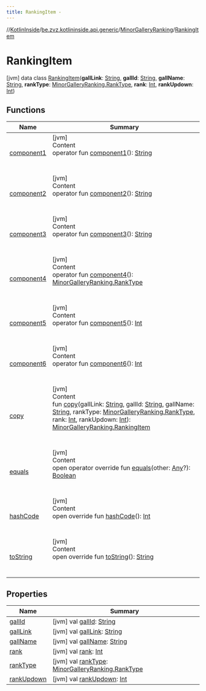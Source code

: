 ```yaml
---
title: RankingItem -
---
```

//[KotlinInside](../../../index.md)/[be.zvz.kotlininside.api.generic](../../index.md)/[MinorGalleryRanking](../index.md)/[RankingItem](index.md)



# RankingItem  
 [jvm] data class [RankingItem](index.md)(**gallLink**: [String](https://kotlinlang.org/api/latest/jvm/stdlib/kotlin/-string/index.html), **gallId**: [String](https://kotlinlang.org/api/latest/jvm/stdlib/kotlin/-string/index.html), **gallName**: [String](https://kotlinlang.org/api/latest/jvm/stdlib/kotlin/-string/index.html), **rankType**: [MinorGalleryRanking.RankType](../-rank-type/index.md), **rank**: [Int](https://kotlinlang.org/api/latest/jvm/stdlib/kotlin/-int/index.html), **rankUpdown**: [Int](https://kotlinlang.org/api/latest/jvm/stdlib/kotlin/-int/index.html))   


## Functions  
  
|  Name|  Summary| 
|---|---|
| <a name="be.zvz.kotlininside.api.generic/MinorGalleryRanking.RankingItem/component1/#/PointingToDeclaration/"></a>[component1](component1.md)| <a name="be.zvz.kotlininside.api.generic/MinorGalleryRanking.RankingItem/component1/#/PointingToDeclaration/"></a>[jvm]  <br>Content  <br>operator fun [component1](component1.md)(): [String](https://kotlinlang.org/api/latest/jvm/stdlib/kotlin/-string/index.html)  <br><br><br>
| <a name="be.zvz.kotlininside.api.generic/MinorGalleryRanking.RankingItem/component2/#/PointingToDeclaration/"></a>[component2](component2.md)| <a name="be.zvz.kotlininside.api.generic/MinorGalleryRanking.RankingItem/component2/#/PointingToDeclaration/"></a>[jvm]  <br>Content  <br>operator fun [component2](component2.md)(): [String](https://kotlinlang.org/api/latest/jvm/stdlib/kotlin/-string/index.html)  <br><br><br>
| <a name="be.zvz.kotlininside.api.generic/MinorGalleryRanking.RankingItem/component3/#/PointingToDeclaration/"></a>[component3](component3.md)| <a name="be.zvz.kotlininside.api.generic/MinorGalleryRanking.RankingItem/component3/#/PointingToDeclaration/"></a>[jvm]  <br>Content  <br>operator fun [component3](component3.md)(): [String](https://kotlinlang.org/api/latest/jvm/stdlib/kotlin/-string/index.html)  <br><br><br>
| <a name="be.zvz.kotlininside.api.generic/MinorGalleryRanking.RankingItem/component4/#/PointingToDeclaration/"></a>[component4](component4.md)| <a name="be.zvz.kotlininside.api.generic/MinorGalleryRanking.RankingItem/component4/#/PointingToDeclaration/"></a>[jvm]  <br>Content  <br>operator fun [component4](component4.md)(): [MinorGalleryRanking.RankType](../-rank-type/index.md)  <br><br><br>
| <a name="be.zvz.kotlininside.api.generic/MinorGalleryRanking.RankingItem/component5/#/PointingToDeclaration/"></a>[component5](component5.md)| <a name="be.zvz.kotlininside.api.generic/MinorGalleryRanking.RankingItem/component5/#/PointingToDeclaration/"></a>[jvm]  <br>Content  <br>operator fun [component5](component5.md)(): [Int](https://kotlinlang.org/api/latest/jvm/stdlib/kotlin/-int/index.html)  <br><br><br>
| <a name="be.zvz.kotlininside.api.generic/MinorGalleryRanking.RankingItem/component6/#/PointingToDeclaration/"></a>[component6](component6.md)| <a name="be.zvz.kotlininside.api.generic/MinorGalleryRanking.RankingItem/component6/#/PointingToDeclaration/"></a>[jvm]  <br>Content  <br>operator fun [component6](component6.md)(): [Int](https://kotlinlang.org/api/latest/jvm/stdlib/kotlin/-int/index.html)  <br><br><br>
| <a name="be.zvz.kotlininside.api.generic/MinorGalleryRanking.RankingItem/copy/#kotlin.String#kotlin.String#kotlin.String#be.zvz.kotlininside.api.generic.MinorGalleryRanking.RankType#kotlin.Int#kotlin.Int/PointingToDeclaration/"></a>[copy](copy.md)| <a name="be.zvz.kotlininside.api.generic/MinorGalleryRanking.RankingItem/copy/#kotlin.String#kotlin.String#kotlin.String#be.zvz.kotlininside.api.generic.MinorGalleryRanking.RankType#kotlin.Int#kotlin.Int/PointingToDeclaration/"></a>[jvm]  <br>Content  <br>fun [copy](copy.md)(gallLink: [String](https://kotlinlang.org/api/latest/jvm/stdlib/kotlin/-string/index.html), gallId: [String](https://kotlinlang.org/api/latest/jvm/stdlib/kotlin/-string/index.html), gallName: [String](https://kotlinlang.org/api/latest/jvm/stdlib/kotlin/-string/index.html), rankType: [MinorGalleryRanking.RankType](../-rank-type/index.md), rank: [Int](https://kotlinlang.org/api/latest/jvm/stdlib/kotlin/-int/index.html), rankUpdown: [Int](https://kotlinlang.org/api/latest/jvm/stdlib/kotlin/-int/index.html)): [MinorGalleryRanking.RankingItem](index.md)  <br><br><br>
| <a name="kotlin/Any/equals/#kotlin.Any?/PointingToDeclaration/"></a>[equals](../../../be.zvz.kotlininside.utils/-string-util/-companion/index.md#%5Bkotlin%2FAny%2Fequals%2F%23kotlin.Any%3F%2FPointingToDeclaration%2F%5D%2FFunctions%2F49489957)| <a name="kotlin/Any/equals/#kotlin.Any?/PointingToDeclaration/"></a>[jvm]  <br>Content  <br>open operator override fun [equals](../../../be.zvz.kotlininside.utils/-string-util/-companion/index.md#%5Bkotlin%2FAny%2Fequals%2F%23kotlin.Any%3F%2FPointingToDeclaration%2F%5D%2FFunctions%2F49489957)(other: [Any](https://kotlinlang.org/api/latest/jvm/stdlib/kotlin/-any/index.html)?): [Boolean](https://kotlinlang.org/api/latest/jvm/stdlib/kotlin/-boolean/index.html)  <br><br><br>
| <a name="kotlin/Any/hashCode/#/PointingToDeclaration/"></a>[hashCode](../../../be.zvz.kotlininside.utils/-string-util/-companion/index.md#%5Bkotlin%2FAny%2FhashCode%2F%23%2FPointingToDeclaration%2F%5D%2FFunctions%2F49489957)| <a name="kotlin/Any/hashCode/#/PointingToDeclaration/"></a>[jvm]  <br>Content  <br>open override fun [hashCode](../../../be.zvz.kotlininside.utils/-string-util/-companion/index.md#%5Bkotlin%2FAny%2FhashCode%2F%23%2FPointingToDeclaration%2F%5D%2FFunctions%2F49489957)(): [Int](https://kotlinlang.org/api/latest/jvm/stdlib/kotlin/-int/index.html)  <br><br><br>
| <a name="kotlin/Any/toString/#/PointingToDeclaration/"></a>[toString](../../../be.zvz.kotlininside.utils/-string-util/-companion/index.md#%5Bkotlin%2FAny%2FtoString%2F%23%2FPointingToDeclaration%2F%5D%2FFunctions%2F49489957)| <a name="kotlin/Any/toString/#/PointingToDeclaration/"></a>[jvm]  <br>Content  <br>open override fun [toString](../../../be.zvz.kotlininside.utils/-string-util/-companion/index.md#%5Bkotlin%2FAny%2FtoString%2F%23%2FPointingToDeclaration%2F%5D%2FFunctions%2F49489957)(): [String](https://kotlinlang.org/api/latest/jvm/stdlib/kotlin/-string/index.html)  <br><br><br>


## Properties  
  
|  Name|  Summary| 
|---|---|
| <a name="be.zvz.kotlininside.api.generic/MinorGalleryRanking.RankingItem/gallId/#/PointingToDeclaration/"></a>[gallId](gall-id.md)| <a name="be.zvz.kotlininside.api.generic/MinorGalleryRanking.RankingItem/gallId/#/PointingToDeclaration/"></a> [jvm] val [gallId](gall-id.md): [String](https://kotlinlang.org/api/latest/jvm/stdlib/kotlin/-string/index.html)   <br>
| <a name="be.zvz.kotlininside.api.generic/MinorGalleryRanking.RankingItem/gallLink/#/PointingToDeclaration/"></a>[gallLink](gall-link.md)| <a name="be.zvz.kotlininside.api.generic/MinorGalleryRanking.RankingItem/gallLink/#/PointingToDeclaration/"></a> [jvm] val [gallLink](gall-link.md): [String](https://kotlinlang.org/api/latest/jvm/stdlib/kotlin/-string/index.html)   <br>
| <a name="be.zvz.kotlininside.api.generic/MinorGalleryRanking.RankingItem/gallName/#/PointingToDeclaration/"></a>[gallName](gall-name.md)| <a name="be.zvz.kotlininside.api.generic/MinorGalleryRanking.RankingItem/gallName/#/PointingToDeclaration/"></a> [jvm] val [gallName](gall-name.md): [String](https://kotlinlang.org/api/latest/jvm/stdlib/kotlin/-string/index.html)   <br>
| <a name="be.zvz.kotlininside.api.generic/MinorGalleryRanking.RankingItem/rank/#/PointingToDeclaration/"></a>[rank](rank.md)| <a name="be.zvz.kotlininside.api.generic/MinorGalleryRanking.RankingItem/rank/#/PointingToDeclaration/"></a> [jvm] val [rank](rank.md): [Int](https://kotlinlang.org/api/latest/jvm/stdlib/kotlin/-int/index.html)   <br>
| <a name="be.zvz.kotlininside.api.generic/MinorGalleryRanking.RankingItem/rankType/#/PointingToDeclaration/"></a>[rankType](rank-type.md)| <a name="be.zvz.kotlininside.api.generic/MinorGalleryRanking.RankingItem/rankType/#/PointingToDeclaration/"></a> [jvm] val [rankType](rank-type.md): [MinorGalleryRanking.RankType](../-rank-type/index.md)   <br>
| <a name="be.zvz.kotlininside.api.generic/MinorGalleryRanking.RankingItem/rankUpdown/#/PointingToDeclaration/"></a>[rankUpdown](rank-updown.md)| <a name="be.zvz.kotlininside.api.generic/MinorGalleryRanking.RankingItem/rankUpdown/#/PointingToDeclaration/"></a> [jvm] val [rankUpdown](rank-updown.md): [Int](https://kotlinlang.org/api/latest/jvm/stdlib/kotlin/-int/index.html)   <br>

